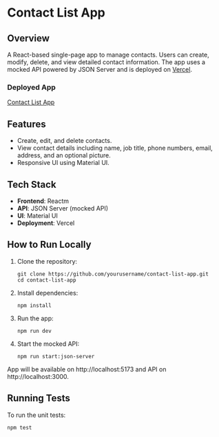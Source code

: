 # Contact List App

## Overview

A React-based single-page app to manage contacts. Users can create, modify, delete, and view detailed contact information. The app uses a mocked API powered by JSON Server and is deployed on [Vercel](https://contact-list-app-indol.vercel.app/).

### Deployed App

[Contact List App](https://contact-list-app-indol.vercel.app/)

## Features

- Create, edit, and delete contacts.
- View contact details including name, job title, phone numbers, email, address, and an optional picture.
- Responsive UI using Material UI.

## Tech Stack

- **Frontend**: Reactm
- **API**: JSON Server (mocked API)
- **UI**: Material UI
- **Deployment**: Vercel

## How to Run Locally

1. Clone the repository:

   ```
   git clone https://github.com/yourusername/contact-list-app.git
   cd contact-list-app
   ```

2. Install dependencies:

   ```
   npm install
   ```

3. Run the app:

   ```
   npm run dev
   ```

4. Start the mocked API:
   ```
   npm run start:json-server
   ```

App will be available on http://localhost:5173 and API on http://localhost:3000.

## Running Tests

To run the unit tests:

```
npm test
```
